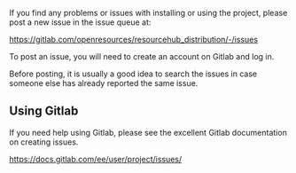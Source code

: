 If you find any problems or issues with installing or using the project, please post a new issue in the issue queue at: 

https://gitlab.com/openresources/resourcehub_distribution/-/issues

To post an issue, you will need to create an account on Gitlab and log in.

Before posting, it is usually a good idea to search the issues in case someone else has already reported the same issue. 

## Using Gitlab

If you need help using Gitlab, please see the excellent Gitlab documentation on creating issues.

https://docs.gitlab.com/ee/user/project/issues/